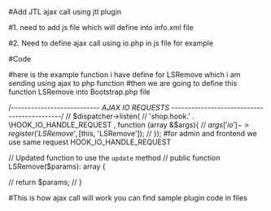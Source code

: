 #Add JTL ajax call using jtl plugin

#1.  need to add js file which will define into info.xml file

#2.  Need to define ajax call using io.php in js file for example

#Code 
<!-- $(document).ready(function(){
    var shopIoUrl = window.location.origin+'/io.php';

});

 document.getElementById('frequency-container').addEventListener('click', function(event) {
            event.preventDefault();
            if (event.target.classList.contains('remove-row')) {
                var row = event.target.parentElement;
                var frequency = row.getAttribute('data-frequency');
  
                $.ajax({
                    type: 'POST',
                    url: shopIoUrl,
                    data: {
                        'io': JSON.stringify(
                            {
                                'name': 'LSRemove', 
                                'params': [{'formdata': frequency}]  
                            }
                        ),
                    }
                }).done(function(data){
                    if (data.success) {
                        alert('Frequency updated successfully!');
                        // Clear the row data in the form (optional)
                        row.querySelector('.frequency-input').value = '';
                        row.querySelector('.coupon-input').value = '';
                    } else {
                        alert('Failed to update frequency: ' + (data.message || 'Unknown error'));
                    }
                });
            }
        }); -->

#here is the example function i have define for LSRemove which i am sending using ajax to php function 
#then we are going to define this function LSRemove into Bootstrap.php file

/*--------------------------- AJAX IO REQUESTS --------------------------------------------*/
//    $dispatcher->listen(
//     'shop.hook.' . \HOOK_IO_HANDLE_REQUEST , function (array &$args){
//     $args['io']->register('LSRemove', [$this, 'LSRemove']);
// });
#for admin and frontend we use same request HOOK_IO_HANDLE_REQUEST

// Updated function to use the `update` method
// public function LSRemove($params): array {
   

//     return $params;
// }


#This is how ajax call will work you can find sample plugin code in files